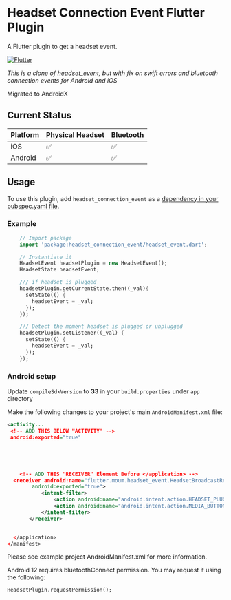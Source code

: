 # Headset Connection Event Flutter Plugin

A Flutter plugin to get a headset event.

[![Flutter](https://github.com/themobilecoder/headset_connection_event/actions/workflows/flutter.yaml/badge.svg)](https://github.com/themobilecoder/headset_connection_event/actions/workflows/flutter.yaml)

_This is a clone of [headset_event](https://github.com/flutter-moum/flutter_headset_event), but with fix on swift errors and bluetooth connection events for Android and iOS_

Migrated to AndroidX

## Current Status

| Platform | Physical Headset | Bluetooth |
| -------- | ---------------- | --------- |
| iOS      | ✅               | ✅        |
| Android  | ✅               | ✅        |

## Usage

To use this plugin, add `headset_connection_event` as a [dependency in your pubspec.yaml file](https://flutter.io/platform-plugins/).

### Example

```dart
    // Import package
    import 'package:headset_connection_event/headset_event.dart';

    // Instantiate it
    HeadsetEvent headsetPlugin = new HeadsetEvent();
    HeadsetState headsetEvent;

    /// if headset is plugged
    headsetPlugin.getCurrentState.then((_val){
      setState(() {
        headsetEvent = _val;
      });
    });

    /// Detect the moment headset is plugged or unplugged
    headsetPlugin.setListener((_val) {
      setState(() {
        headsetEvent = _val;
      });
    });
```

### Android setup

Update `compileSdkVersion` to **33** in your `build.properties` under `app` directory

Make the following changes to your project's main `AndroidManifest.xml` file:

```xml
<activity...
 <!-- ADD THIS BELOW "ACTIVITY" -->
 android:exported="true"





    <!-- ADD THIS "RECEIVER" Element Before </application> -->
  <receiver android:name="flutter.moum.headset_event.HeadsetBroadcastReceiver"
        android:exported="true">
           <intent-filter>
               <action android:name="android.intent.action.HEADSET_PLUG" />
               <action android:name="android.intent.action.MEDIA_BUTTON" />
           </intent-filter>
       </receiver>


  </application>
</manifest>
```

Please see example project AndroidManifest.xml for more information.

Android 12 requires bluetoothConnect permission. You may request it using the following:

```dart
HeadsetPlugin.requestPermission();
```
